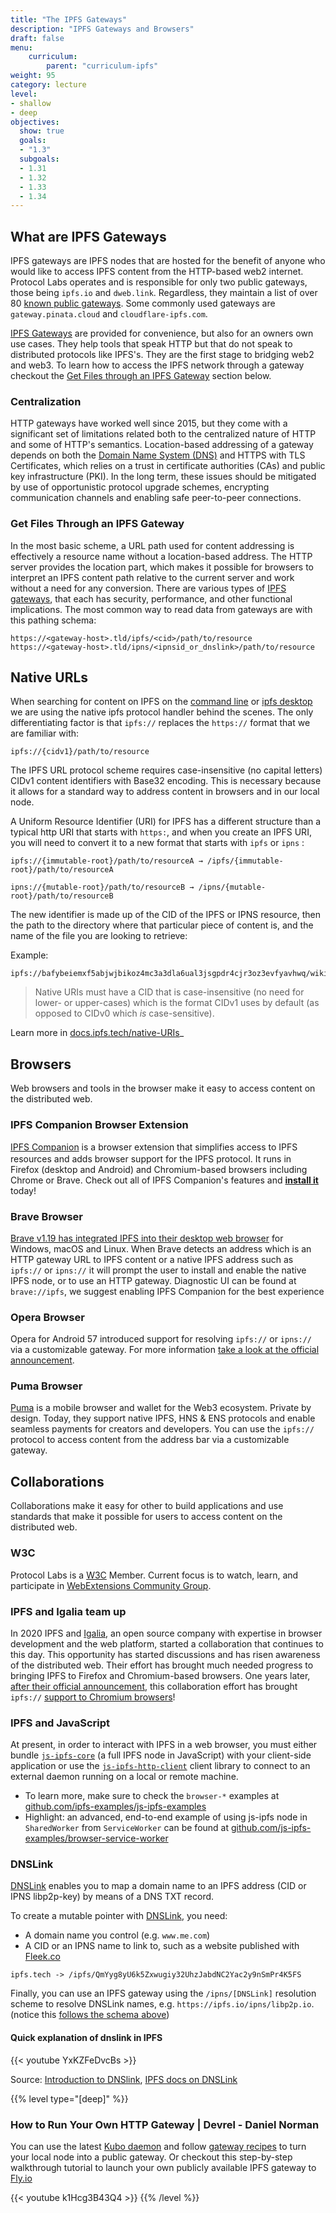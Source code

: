 ```yaml
---
title: "The IPFS Gateways"
description: "IPFS Gateways and Browsers"
draft: false
menu:
    curriculum:
        parent: "curriculum-ipfs"
weight: 95
category: lecture
level:
- shallow
- deep
objectives:
  show: true
  goals:
  - "1.3"
  subgoals:
  - 1.31
  - 1.32
  - 1.33
  - 1.34
---
```

## What are IPFS Gateways
IPFS gateways are IPFS nodes that are hosted for the benefit of anyone who would like to access IPFS content from the HTTP-based web2 internet. Protocol Labs operates and is responsible for only two public gateways, those being `ipfs.io` and `dweb.link`. Regardless, they maintain a list of over 80 [known public gateways](https://ipfs.github.io/public-gateway-checker/). Some commonly used gateways are `gateway.pinata.cloud` and `cloudflare-ipfs.com`.

[IPFS Gateways](https://docs.ipfs.io/how-to/address-ipfs-on-web/#http-gateways) are provided for convenience, but also for an owners own use cases. They help tools that speak HTTP but that do not speak to distributed protocols like IPFS's. They are the first stage to bridging web2 and web3. To learn how to access the IPFS network through a gateway checkout the [Get Files through an IPFS Gateway](#get-files-through-an-ipfs-gateway) section below.

### Centralization
HTTP gateways have worked well since 2015, but they come with a significant set of limitations related both to the centralized nature of HTTP and some of HTTP's semantics. Location-based addressing of a gateway depends on both the [Domain Name System (DNS)](https://www.cloudflare.com/learning/dns/what-is-dns/) and HTTPS with TLS Certificates, which relies on a trust in certificate authorities (CAs) and public key infrastructure (PKI). In the long term, these issues should be mitigated by use of opportunistic protocol upgrade schemes, encrypting communication channels and enabling safe peer-to-peer connections.

### Get Files Through an IPFS Gateway
In the most basic scheme, a URL path used for content addressing is effectively a resource name without a location-based address. The HTTP server provides the location part, which makes it possible for browsers to interpret an IPFS content path relative to the current server and work without a need for any conversion. There are various types of [IPFS gateways](https://docs.ipfs.tech/concepts/ipfs-gateway/#gateway-types), that each has security, performance, and other functional implications. The most common way to read data from gateways are with this pathing schema:

```
https://<gateway-host>.tld/ipfs/<cid>/path/to/resource
https://<gateway-host>.tld/ipns/<ipnsid_or_dnslink>/path/to/resource
```

## Native URLs

When searching for content on IPFS on the [command line](/curriculum/ipfs/basics) or [ipfs desktop](/curriculum/ipfs/desktop-tutorial) we are using the native ipfs protocol handler behind the scenes. The only differentiating factor is that `ipfs://` replaces the `https://` format that we are familiar with:

```
ipfs://{cidv1}/path/to/resource
```
The IPFS URL protocol scheme requires case-insensitive (no capital letters) CIDv1 content identifiers with Base32 encoding. This is necessary because it allows for a standard way to address content in browsers and in our local node.

A Uniform Resource Identifier (URI) for IPFS has a different structure than a typical http URI that starts with `https:`, and when you create an IPFS URI, you will need to convert it to a new format that starts with `ipfs` or `ipns` :

```
ipfs://{immutable-root}/path/to/resourceA → /ipfs/{immutable-root}/path/to/resourceA

ipns://{mutable-root}/path/to/resourceB → /ipns/{mutable-root}/path/to/resourceB
```

The new identifier is made up of the CID of the IPFS or IPNS resource, then the path to the directory where that particular piece of content is, and the name of the file you are looking to retrieve:

Example:

```
ipfs://bafybeiemxf5abjwjbikoz4mc3a3dla6ual3jsgpdr4cjr3oz3evfyavhwq/wiki/Vincent_van_Gogh.html
```

> Native URIs must have a CID that is case-insensitive (no need for lower- or upper-cases) which is the format CIDv1 uses by default (as opposed to CIDv0 which _is_ case-sensitive).

Learn more in [docs.ipfs.tech/native-URIs](https://docs.ipfs.tech/how-to/address-ipfs-on-web/#native-urls)_

## Browsers
Web browsers and tools in the browser make it easy to access content on the distributed web.

### IPFS Companion Browser Extension

[IPFS Companion](https://github.com/ipfs-shipyard/ipfs-companion#ipfs-companion) is a browser extension that simplifies access to IPFS resources and adds browser support for the IPFS protocol. It runs in <img src="https://unpkg.com/@browser-logos/firefox@2.0.0/firefox_16x16.png" width="16" height="16">Firefox (desktop and Android) and Chromium-based browsers including Chrome or Brave. Check out all of IPFS Companion's features and [**install it**](https://github.com/ipfs/ipfs-companion#install-ipfs-companion) today!


### Brave Browser
[Brave v1.19 has integrated IPFS into their desktop web browser](https://brave.com/brave-integrates-ipfs/) for Windows, macOS and Linux. When Brave detects an address which is an HTTP gateway URL to IPFS content or a native IPFS address such as `ipfs://` or `ipns://` it will prompt the user to install and enable the native IPFS node, or to use an HTTP gateway.
Diagnostic UI can be found at `brave://ipfs`, we suggest enabling IPFS Companion for the best experience

### Opera Browser
Opera for Android 57 introduced support for resolving `ipfs://` or `ipns://` via a customizable gateway.
For more information [take a look at the official announcement](https://blog.ipfs.io/2020-03-30-ipfs-in-opera-for-android/).

### Puma Browser
[Puma](http://pumabrowser.com/) is a mobile browser and wallet for the Web3 ecosystem. Private by design. Today, they support native IPFS, HNS & ENS protocols and enable seamless payments for creators and developers. You can use the `ipfs://` protocol to access content from the address bar via a customizable gateway.

## Collaborations
Collaborations make it easy for other to build applications and use standards that make it possible for users to access content on the distributed web.

### W3C

Protocol Labs is a [W3C](https://www.w3.org/Consortium/) Member. Current focus is to watch, learn, and participate in [WebExtensions Community Group](https://www.w3.org/community/webextensions/).

### IPFS and Igalia team up

In 2020 IPFS and [Igalia](https://www.igalia.com/), an open source company with expertise in browser development and the web platform, started a collaboration that continues to this day. This opportunity has started discussions and has risen awareness of the distributed web. Their effort has brought much needed progress to bringing IPFS to Firefox and Chromium-based browsers. One years later, [after their official announcement](https://blog.ipfs.io/2021-01-15-ipfs-and-igalia-collaborate-on-dweb-in-browsers/), this collaboration effort has brought `ipfs://` [support to Chromium browsers](https://blog.ipfs.tech/14-11-2022-igalia-chromium/)!

### IPFS and JavaScript

At present, in order to interact with IPFS in a web browser, you must either bundle [`js-ipfs-core`](https://www.npmjs.com/package/ipfs-core) (a full IPFS node in JavaScript) with your client-side application or use the [`js-ipfs-http-client`](https://www.npmjs.com/package/ipfs-http-client) client library to connect to an external daemon running on a local or remote machine.

- To learn more, make sure to check the `browser-*` examples at [github.com/ipfs-examples/js-ipfs-examples](https://github.com/ipfs-examples/js-ipfs-examples/tree/master/examples)
- Highlight: an advanced, end-to-end example of using js-ipfs node in `SharedWorker` from `ServiceWorker` can be found at [github.com/js-ipfs-examples/browser-service-worker](https://github.com/ipfs-examples/js-ipfs-examples/tree/master/examples/browser-service-worker)


### DNSLink

[DNSLink](https://dnslink.dev) enables you to map a domain name to an IPFS address (CID or IPNS libp2p-key) by means of a DNS TXT record.

To create a mutable pointer with [DNSLink](https://docs.ipfs.io/concepts/dnslink/), you need:
- A domain name you control (e.g. `www.me.com`)
- A CID or an IPNS name to link to, such as a website published with [Fleek.co](https://fleek.co/)

```
ipfs.tech -> /ipfs/QmYyg8yU6k5Zxwugiy32UhzJabdNC2Yac2y9nSmPr4K5FS
```

Finally, you can use an IPFS gateway using the `/ipns/[DNSLink]` resolution scheme to resolve DNSLink names, e.g. `https://ipfs.io/ipns/libp2p.io`. (notice this [follows the schema above](#get-files-through-an-ipfs-gateway))

#### Quick explanation of dnslink in IPFS

{{< youtube YxKZFeDvcBs >}}

Source: [Introduction to DNSlink](https://dnslink.dev/#introduction), [IPFS docs on DNSLink](https://docs.ipfs.tech/concepts/dnslink/)

{{% level type="[deep]" %}}
### How to Run Your Own HTTP Gateway | Devrel - Daniel Norman

You can use the latest [Kubo daemon](https://github.com/ipfs/go-ipfs) and follow [gateway recipes](https://github.com/ipfs/go-ipfs/blob/master/docs/config.md#gateway-recipes) to turn your local node into a public gateway. Or checkout this step-by-step walkthrough tutorial to launch your own publicly available IPFS gateway to [Fly.io](https://fly.io/)

{{< youtube k1Hcg3B43Q4 >}}
{{% /level %}}
